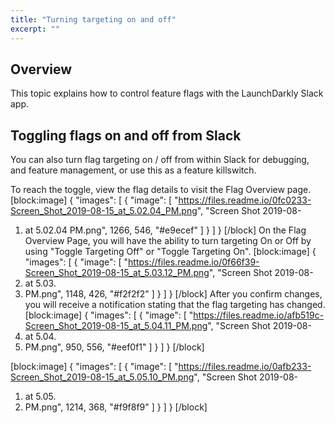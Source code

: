```yaml
---
title: "Turning targeting on and off"
excerpt: ""
---
```

## Overview
This topic explains how to control feature flags with the LaunchDarkly Slack app.
## Toggling flags on and off from Slack
You can also turn flag targeting on / off from within Slack for debugging, and feature management, or use this as a feature killswitch.

To reach the toggle, view the flag details to visit the Flag Overview page.
[block:image]
{
  "images": [
    {
      "image": [
        "https://files.readme.io/0fc0233-Screen_Shot_2019-08-15_at_5.02.04_PM.png",
        "Screen Shot 2019-08-
1. at 5.02.04 PM.png",
        1266,
        546,
        "#e9ecef"
      ]
    }
  ]
}
[/block]
On the Flag Overview Page, you will have the ability to turn targeting On or Off by using "Toggle Targeting Off" or "Toggle Targeting On".
[block:image]
{
  "images": [
    {
      "image": [
        "https://files.readme.io/0f66f39-Screen_Shot_2019-08-15_at_5.03.12_PM.png",
        "Screen Shot 2019-08-
1. at 5.03.
1. PM.png",
        1148,
        426,
        "#f2f2f2"
      ]
    }
  ]
}
[/block]
After you confirm changes, you will receive a notification stating that the flag targeting has changed.
[block:image]
{
  "images": [
    {
      "image": [
        "https://files.readme.io/afb519c-Screen_Shot_2019-08-15_at_5.04.11_PM.png",
        "Screen Shot 2019-08-
1. at 5.04.
1. PM.png",
        950,
        556,
        "#eef0f1"
      ]
    }
  ]
}
[/block]

[block:image]
{
  "images": [
    {
      "image": [
        "https://files.readme.io/0afb233-Screen_Shot_2019-08-15_at_5.05.10_PM.png",
        "Screen Shot 2019-08-
1. at 5.05.
1. PM.png",
        1214,
        368,
        "#f9f8f9"
      ]
    }
  ]
}
[/block]